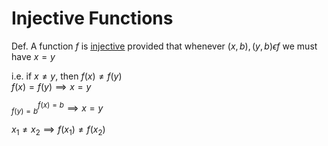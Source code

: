 # Injective Functions

Def. 
A function $f$ is <u>[injective](/Glossary/functions/injective-functions.md)</u> provided that whenever $(x,b),(y,b) \epsilon f$ we must have $x=y$


i.e. if $x \neq y$, then $f(x) \neq f(y)$\
$f(x)=f(y) \implies x=y$

$^{f(x)=b}_{f(y)=b} \implies x=y$

$x_1 \ne x_2 \implies f(x_1) \ne f(x_2)$
